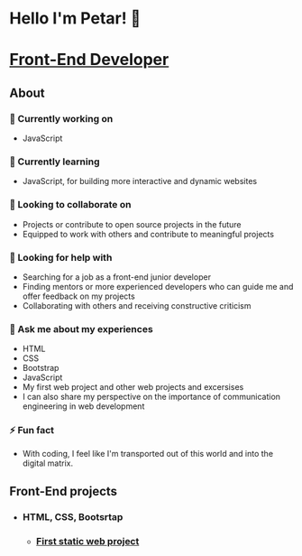# Hello I'm Petar! 👋
# [Front-End Developer](https://github.com/PetarMacedon)
## About
### 🔭 Currently working on
  - JavaScript
### 🌱 Currently learning
  - JavaScript, for building more interactive and dynamic websites
### 👯 Looking to collaborate on
  - Projects or contribute to open source projects in the future
  - Equipped to work with others and contribute to meaningful projects
### 🤔 Looking for help with
  - Searching for a job as a front-end junior developer 
  - Finding mentors or more experienced developers who can guide me and offer feedback on my projects
  - Collaborating with others and receiving constructive criticism
### 💬 Ask me about my experiences
  - HTML
  - CSS
  - Bootstrap
  - JavaScript
  - My first web project and other web projects and excersises
  - I can also share my perspective on the importance of communication engineering in web development
### ⚡ Fun fact
  - With coding, I feel like I'm transported out of this world and into the digital matrix.
## Front-End projects
- ### HTML, CSS, Bootsrtap
  - ### [First static web project](https://github.com/PetarMacedon/FirstProject-HTML-CSS-BOOTSTRAP)
